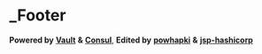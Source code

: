 # \_Footer

**Powered by** [**Vault**](https://www.hashicorp.com/products/vault) **&** [**Consul**](https://www.hashicorp.com/products/consul/), **Edited by** [**powhapki**](https://github.com/powhapki) **&** [**jsp-hashicorp**](https://github.com/jsp-hashicorp)

